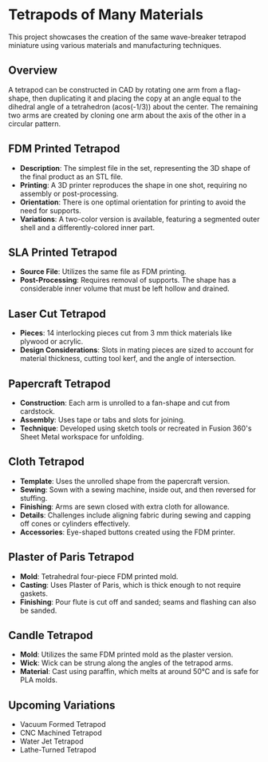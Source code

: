 # Tetrapods of Many Materials

This project showcases the creation of the same wave-breaker tetrapod miniature using various materials and manufacturing techniques.

## Overview

A tetrapod can be constructed in CAD by rotating one arm from a flag-shape, then duplicating it and placing the copy at an angle equal to the dihedral angle of a tetrahedron (acos(-1/3)) about the center. The remaining two arms are created by cloning one arm about the axis of the other in a circular pattern.

## FDM Printed Tetrapod

- **Description**: The simplest file in the set, representing the 3D shape of the final product as an STL file.
- **Printing**: A 3D printer reproduces the shape in one shot, requiring no assembly or post-processing.
- **Orientation**: There is one optimal orientation for printing to avoid the need for supports.
- **Variations**: A two-color version is available, featuring a segmented outer shell and a differently-colored inner part.

## SLA Printed Tetrapod

- **Source File**: Utilizes the same file as FDM printing.
- **Post-Processing**: Requires removal of supports. The shape has a considerable inner volume that must be left hollow and drained.

## Laser Cut Tetrapod

- **Pieces**: 14 interlocking pieces cut from 3 mm thick materials like plywood or acrylic.
- **Design Considerations**: Slots in mating pieces are sized to account for material thickness, cutting tool kerf, and the angle of intersection.

## Papercraft Tetrapod

- **Construction**: Each arm is unrolled to a fan-shape and cut from cardstock.
- **Assembly**: Uses tape or tabs and slots for joining.
- **Technique**: Developed using sketch tools or recreated in Fusion 360's Sheet Metal workspace for unfolding.

## Cloth Tetrapod

- **Template**: Uses the unrolled shape from the papercraft version.
- **Sewing**: Sown with a sewing machine, inside out, and then reversed for stuffing.
- **Finishing**: Arms are sewn closed with extra cloth for allowance.
- **Details**: Challenges include aligning fabric during sewing and capping off cones or cylinders effectively.
- **Accessories**: Eye-shaped buttons created using the FDM printer.

## Plaster of Paris Tetrapod

- **Mold**: Tetrahedral four-piece FDM printed mold.
- **Casting**: Uses Plaster of Paris, which is thick enough to not require gaskets.
- **Finishing**: Pour flute is cut off and sanded; seams and flashing can also be sanded.

## Candle Tetrapod

- **Mold**: Utilizes the same FDM printed mold as the plaster version.
- **Wick**: Wick can be strung along the angles of the tetrapod arms.
- **Material**: Cast using paraffin, which melts at around 50°C and is safe for PLA molds.

## Upcoming Variations

- Vacuum Formed Tetrapod
- CNC Machined Tetrapod
- Water Jet Tetrapod
- Lathe-Turned Tetrapod
